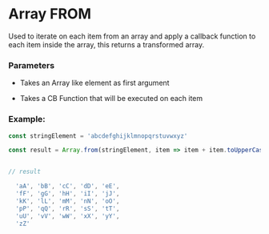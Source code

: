 # Array FROM

Used to iterate on each item from an array and apply a callback function to each item inside the array, this returns a transformed array.

### Parameters

- Takes an Array like element as first argument

- Takes a CB Function that will be executed on each item

### Example:

```javascript
const stringElement = 'abcdefghijklmnopqrstuvwxyz'

const result = Array.from(stringElement, item => item + item.toUpperCase()))


// result 

  'aA', 'bB', 'cC', 'dD', 'eE',
  'fF', 'gG', 'hH', 'iI', 'jJ',
  'kK', 'lL', 'mM', 'nN', 'oO',
  'pP', 'qQ', 'rR', 'sS', 'tT',
  'uU', 'vV', 'wW', 'xX', 'yY',
  'zZ'
```
